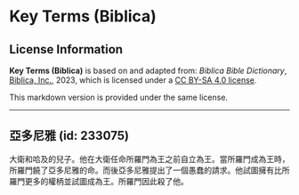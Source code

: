 # Key Terms (Biblica)

## License Information

**Key Terms (Biblica)** is based on and adapted from: _Biblica Bible Dictionary_, [Biblica, Inc.](https://www.biblica.com/), 2023, which is licensed under a [CC BY-SA 4.0 license](https://creativecommons.org/licenses/by-sa/4.0/legalcode.en).

This markdown version is provided under the same license.



--------------------------------

## 亞多尼雅 (id: 233075)

大衛和哈及的兒子。他在大衛任命所羅門為王之前自立為王。當所羅門成為王時，所羅門饒了亞多尼雅的命。而後亞多尼雅提出了一個愚蠢的請求。他試圖擁有比所羅門更多的權柄並試圖成為王。所羅門因此殺了他。


